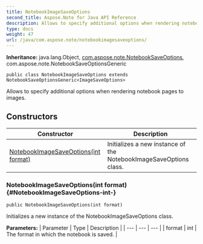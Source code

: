 ```yaml
---
title: NotebookImageSaveOptions
second_title: Aspose.Note for Java API Reference
description: Allows to specify additional options when rendering notebook pages to images.
type: docs
weight: 47
url: /java/com.aspose.note/notebookimagesaveoptions/
---
```


**Inheritance:**
java.lang.Object, [com.aspose.note.NotebookSaveOptions](../../com.aspose.note/notebooksaveoptions), com.aspose.note.NotebookSaveOptionsGeneric
```
public class NotebookImageSaveOptions extends NotebookSaveOptionsGeneric<ImageSaveOptions>
```

Allows to specify additional options when rendering notebook pages to images.
## Constructors

| Constructor | Description |
| --- | --- |
| [NotebookImageSaveOptions(int format)](#NotebookImageSaveOptions-int-) | Initializes a new instance of the  NotebookImageSaveOptions  class. |
### NotebookImageSaveOptions(int format) {#NotebookImageSaveOptions-int-}
```
public NotebookImageSaveOptions(int format)
```


Initializes a new instance of the  NotebookImageSaveOptions  class.

**Parameters:**
| Parameter | Type | Description |
| --- | --- | --- |
| format | int | The format in which the notebook is saved. |

